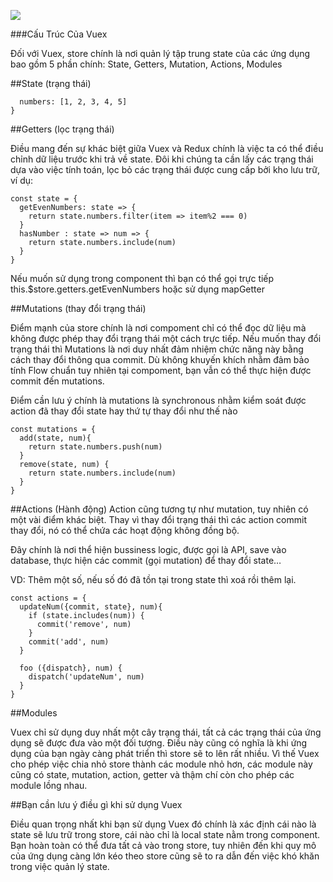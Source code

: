 ![](https://topdev.vn/blog/wp-content/uploads/2019/02/vuex-la-gi-1.png)


###Cấu Trúc Của Vuex

Đối với Vuex, store chính là nơi quản lý tập trung state của các ứng dụng bao gồm 5 phần chính: State, Getters, Mutation, Actions, Modules

##State (trạng thái)


```const state = {
  numbers: [1, 2, 3, 4, 5]
}
```


##Getters (lọc trạng thái)

Điều mang đến sự khác biệt giữa Vuex và Redux chính là việc ta có thể điều chỉnh dữ liệu trước khi trả về state. Đôi khi chúng ta cần lấy các trạng thái dựa vào việc tính toán, lọc bỏ các trạng thái được cung cấp bởi kho lưu trữ, ví dụ:

```
const state = {
  getEvenNumbers: state => {
    return state.numbers.filter(item => item%2 === 0)
  }
  hasNumber : state => num => {
    return state.numbers.include(num)
  }
}
```

Nếu muốn sử dụng trong component thì bạn có thể gọi trực tiếp this.$store.getters.getEvenNumbers hoặc sử dụng mapGetter

##Mutations (thay đổi trạng thái)

Điểm mạnh của store chính là nơi compoment chỉ có thể đọc dữ liệu mà không được phép thay đổi trạng thái một cách trực tiếp. Nếu muốn thay đổi trạng thái thì Mutations là nơi duy nhất đảm nhiệm chức năng này bằng cách thay đổi thông qua commit. Dù không khuyến khích nhằm đảm bảo tính Flow chuẩn tuy nhiên tại compoment, bạn vẫn có thể thực hiện được commit đến mutations.

Điểm cần lưu ý chính là mutations là synchronous nhằm kiểm soát được action đã thay đổi state hay thứ tự thay đổi như thế nào

```
const mutations = {
  add(state, num){
    return state.numbers.push(num)
  }
  remove(state, num) {
    return state.numbers.include(num)
  }
}
```

##Actions (Hành động)
Action cũng tương tự như mutation, tuy nhiên có một vài điểm khác biệt. Thay vì thay đổi trạng thái thì các action commit thay đổi, nó có thể chứa các hoạt động không đồng bộ.

Đây chính là nơi thể hiện bussiness logic, được gọi là API, save vào database, thực hiện các commit (gọi mutation) để thay đổi state…

VD: Thêm một số, nếu số đó đã tồn tại trong state thì xoá rồi thêm lại.

```
const actions = {
  updateNum({commit, state}, num){
    if (state.includes(num)) {
      commit('remove', num)
    }
    commit('add', num)
  }

  foo ({dispatch}, num) {
    dispatch('updateNum', num)
  }
}
```

##Modules

Vuex chỉ sử dụng duy nhất một cây trạng thái, tất cả các trạng thái của ứng dụng sẽ được đưa vào một đối tượng. Điều này cũng có nghĩa là khi ứng dụng của bạn ngày càng phát triển thì store sẽ to lên rất nhiều. Vì thế Vuex cho phép việc chia nhỏ store thành các module nhỏ hơn, các module này cũng có state, mutation, action, getter và thậm chí còn cho phép các module lồng nhau.

##Bạn cần lưu ý điều gì khi sử dụng Vuex

Điều quan trọng nhất khi bạn sử dụng Vuex đó chính là xác định cái nào là state sẽ lưu trữ trong store, cái nào chỉ là local state nằm trong component. Bạn hoàn toàn có thể đưa tất cả vào trong store, tuy nhiên đến khi quy mô của ứng dụng càng lớn kéo theo store cũng sẽ to ra dẫn đến việc khó khăn trong việc quản lý state.
